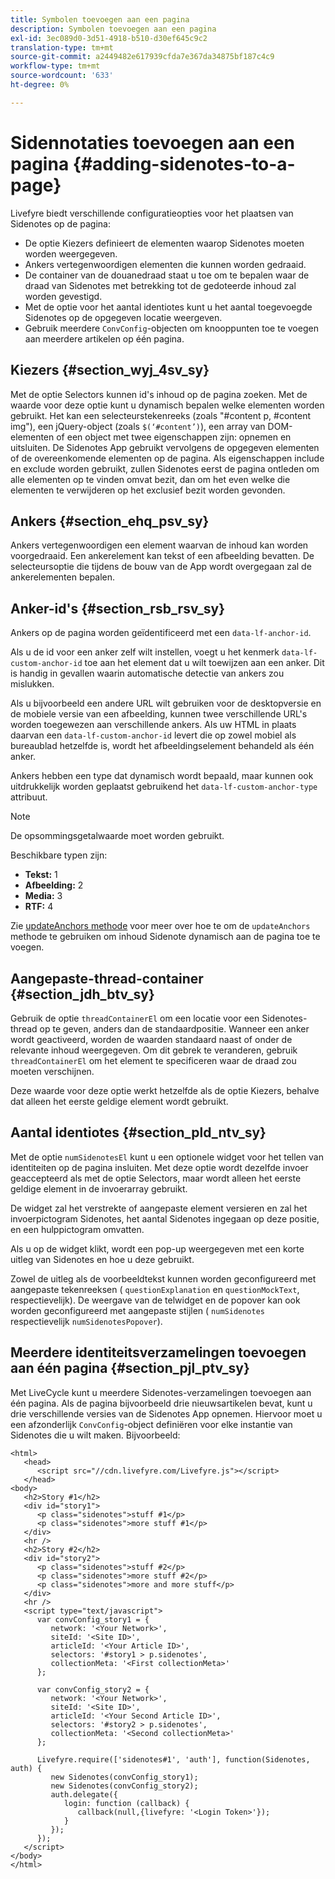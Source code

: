 ```yaml
---
title: Symbolen toevoegen aan een pagina
description: Symbolen toevoegen aan een pagina
exl-id: 3ec089d0-3d51-4918-b510-d30ef645c9c2
translation-type: tm+mt
source-git-commit: a2449482e617939cfda7e367da34875bf187c4c9
workflow-type: tm+mt
source-wordcount: '633'
ht-degree: 0%

---
```


# Sidennotaties toevoegen aan een pagina {#adding-sidenotes-to-a-page}

Livefyre biedt verschillende configuratieopties voor het plaatsen van Sidenotes op de pagina:

* De optie Kiezers definieert de elementen waarop Sidenotes moeten worden weergegeven.
* Ankers vertegenwoordigen elementen die kunnen worden gedraaid.
* De container van de douanedraad staat u toe om te bepalen waar de draad van Sidenotes met betrekking tot de gedoteerde inhoud zal worden gevestigd.
* Met de optie voor het aantal identiotes kunt u het aantal toegevoegde Sidenotes op de opgegeven locatie weergeven.
* Gebruik meerdere `ConvConfig`-objecten om knooppunten toe te voegen aan meerdere artikelen op één pagina.

## Kiezers {#section_wyj_4sv_sy}

Met de optie Selectors kunnen id&#39;s inhoud op de pagina zoeken. Met de waarde voor deze optie kunt u dynamisch bepalen welke elementen worden gebruikt. Het kan een selecteurstekenreeks (zoals &quot;#content p, #content img&quot;), een jQuery-object (zoals `$(‘#content’)`), een array van DOM-elementen of een object met twee eigenschappen zijn: opnemen en uitsluiten. De Sidenotes App gebruikt vervolgens de opgegeven elementen of de overeenkomende elementen op de pagina. Als eigenschappen include en exclude worden gebruikt, zullen Sidenotes eerst de pagina ontleden om alle elementen op te vinden omvat bezit, dan om het even welke die elementen te verwijderen op het exclusief bezit worden gevonden.

## Ankers {#section_ehq_psv_sy}

Ankers vertegenwoordigen een element waarvan de inhoud kan worden voorgedraaid. Een ankerelement kan tekst of een afbeelding bevatten. De selecteursoptie die tijdens de bouw van de App wordt overgegaan zal de ankerelementen bepalen.

## Anker-id&#39;s {#section_rsb_rsv_sy}

Ankers op de pagina worden geïdentificeerd met een `data-lf-anchor-id`.

Als u de id voor een anker zelf wilt instellen, voegt u het kenmerk `data-lf-custom-anchor-id` toe aan het element dat u wilt toewijzen aan een anker. Dit is handig in gevallen waarin automatische detectie van ankers zou mislukken.

Als u bijvoorbeeld een andere URL wilt gebruiken voor de desktopversie en de mobiele versie van een afbeelding, kunnen twee verschillende URL&#39;s worden toegewezen aan verschillende ankers. Als uw HTML in plaats daarvan een `data-lf-custom-anchor-id` levert die op zowel mobiel als bureaublad hetzelfde is, wordt het afbeeldingselement behandeld als één anker.

Ankers hebben een type dat dynamisch wordt bepaald, maar kunnen ook uitdrukkelijk worden geplaatst gebruikend het `data-lf-custom-anchor-type` attribuut.

>[!NOTE]
>
>De opsommingsgetalwaarde moet worden gebruikt.

Beschikbare typen zijn:

* **Tekst:** 1
* **Afbeelding:** 2
* **Media:** 3
* **RTF:** 4

Zie [updateAnchors methode](/help/implementation/c-app-integrations/c-sidenotes-integration/update-anchors-method.md) voor meer over hoe te om de `updateAnchors` methode te gebruiken om inhoud Sidenote dynamisch aan de pagina toe te voegen.

## Aangepaste-thread-container {#section_jdh_btv_sy}

Gebruik de optie `threadContainerEl` om een locatie voor een Sidenotes-thread op te geven, anders dan de standaardpositie. Wanneer een anker wordt geactiveerd, worden de waarden standaard naast of onder de relevante inhoud weergegeven. Om dit gebrek te veranderen, gebruik `threadContainerEl` om het element te specificeren waar de draad zou moeten verschijnen.

Deze waarde voor deze optie werkt hetzelfde als de optie Kiezers, behalve dat alleen het eerste geldige element wordt gebruikt.

## Aantal identiotes {#section_pld_ntv_sy}

Met de optie `numSidenotesEl` kunt u een optionele widget voor het tellen van identiteiten op de pagina insluiten. Met deze optie wordt dezelfde invoer geaccepteerd als met de optie Selectors, maar wordt alleen het eerste geldige element in de invoerarray gebruikt.

De widget zal het verstrekte of aangepaste element versieren en zal het invoerpictogram Sidenotes, het aantal Sidenotes ingegaan op deze positie, en een hulppictogram omvatten.

Als u op de widget klikt, wordt een pop-up weergegeven met een korte uitleg van Sidenotes en hoe u deze gebruikt.

Zowel de uitleg als de voorbeeldtekst kunnen worden geconfigureerd met aangepaste tekenreeksen ( `questionExplanation` en `questionMockText`, respectievelijk). De weergave van de telwidget en de popover kan ook worden geconfigureerd met aangepaste stijlen ( `numSidenotes` respectievelijk `numSidenotesPopover`).

## Meerdere identiteitsverzamelingen toevoegen aan één pagina {#section_pjl_ptv_sy}

Met LiveCycle kunt u meerdere Sidenotes-verzamelingen toevoegen aan één pagina. Als de pagina bijvoorbeeld drie nieuwsartikelen bevat, kunt u drie verschillende versies van de Sidenotes App opnemen. Hiervoor moet u een afzonderlijk `ConvConfig`-object definiëren voor elke instantie van Sidenotes die u wilt maken. Bijvoorbeeld:

```
<html> 
   <head> 
      <script src="//cdn.livefyre.com/Livefyre.js"></script> 
   </head> 
<body> 
   <h2>Story #1</h2> 
   <div id="story1"> 
      <p class="sidenotes">stuff #1</p> 
      <p class="sidenotes">more stuff #1</p> 
   </div> 
   <hr /> 
   <h2>Story #2</h2> 
   <div id="story2"> 
      <p class="sidenotes">stuff #2</p> 
      <p class="sidenotes">more stuff #2</p> 
      <p class="sidenotes">more and more stuff</p> 
   </div> 
   <hr /> 
   <script type="text/javascript"> 
      var convConfig_story1 = { 
         network: '<Your Network>', 
         siteId: '<Site ID>', 
         articleId: '<Your Article ID>', 
         selectors: '#story1 > p.sidenotes', 
         collectionMeta: '<First collectionMeta>' 
      }; 
  
      var convConfig_story2 = { 
         network: '<Your Network>', 
         siteId: '<Site ID>', 
         articleId: '<Your Second Article ID>', 
         selectors: '#story2 > p.sidenotes', 
         collectionMeta: '<Second collectionMeta>' 
      }; 
  
      Livefyre.require(['sidenotes#1', 'auth'], function(Sidenotes, auth) { 
         new Sidenotes(convConfig_story1); 
         new Sidenotes(convConfig_story2); 
         auth.delegate({ 
            login: function (callback) { 
               callback(null,{livefyre: '<Login Token>'}); 
            } 
         }); 
      }); 
   </script> 
</body> 
</html>
```

